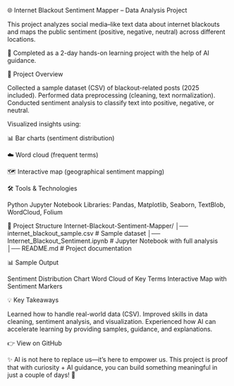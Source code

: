 🌐 Internet Blackout Sentiment Mapper – Data Analysis Project

This project analyzes social media–like text data about internet blackouts and maps the public sentiment (positive, negative, neutral) across different locations.

🚀 Completed as a 2-day hands-on learning project with the help of AI guidance.

📌 Project Overview

Collected a sample dataset (CSV) of blackout-related posts (2025 included).
Performed data preprocessing (cleaning, text normalization).
Conducted sentiment analysis to classify text into positive, negative, or neutral.

Visualized insights using:

📊 Bar charts (sentiment distribution)

☁️ Word cloud (frequent terms)

🗺️ Interactive map (geographical sentiment mapping)

🛠️ Tools & Technologies

Python
Jupyter Notebook
Libraries: Pandas, Matplotlib, Seaborn, TextBlob, WordCloud, Folium

📂 Project Structure
Internet-Blackout-Sentiment-Mapper/
│── internet_blackout_sample.csv      # Sample dataset
│── Internet_Blackout_Sentiment.ipynb # Jupyter Notebook with full analysis
│── README.md                         # Project documentation

📊 Sample Output

Sentiment Distribution Chart
Word Cloud of Key Terms
Interactive Map with Sentiment Markers

💡 Key Takeaways

Learned how to handle real-world data (CSV).
Improved skills in data cleaning, sentiment analysis, and visualization.
Experienced how AI can accelerate learning by providing samples, guidance, and explanations.

👉 View on GitHub

✨ AI is not here to replace us—it’s here to empower us.
This project is proof that with curiosity + AI guidance, you can build something meaningful in just a couple of days! 🚀
